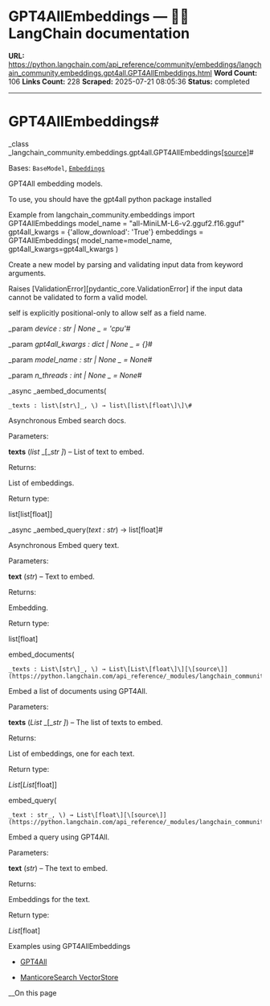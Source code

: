 # GPT4AllEmbeddings — 🦜🔗 LangChain  documentation

**URL:** https://python.langchain.com/api_reference/community/embeddings/langchain_community.embeddings.gpt4all.GPT4AllEmbeddings.html
**Word Count:** 106
**Links Count:** 228
**Scraped:** 2025-07-21 08:05:36
**Status:** completed

---

# GPT4AllEmbeddings\#

_class _langchain\_community.embeddings.gpt4all.GPT4AllEmbeddings[\[source\]](https://python.langchain.com/api_reference/_modules/langchain_community/embeddings/gpt4all.html#GPT4AllEmbeddings)\#     

Bases: `BaseModel`, [`Embeddings`](https://python.langchain.com/api_reference/core/embeddings/langchain_core.embeddings.embeddings.Embeddings.html#langchain_core.embeddings.embeddings.Embeddings "langchain_core.embeddings.embeddings.Embeddings")

GPT4All embedding models.

To use, you should have the gpt4all python package installed

Example               from langchain_community.embeddings import GPT4AllEmbeddings          model_name = "all-MiniLM-L6-v2.gguf2.f16.gguf"     gpt4all_kwargs = {'allow_download': 'True'}     embeddings = GPT4AllEmbeddings(         model_name=model_name,         gpt4all_kwargs=gpt4all_kwargs     )     

Create a new model by parsing and validating input data from keyword arguments.

Raises \[ValidationError\]\[pydantic\_core.ValidationError\] if the input data cannot be validated to form a valid model.

self is explicitly positional-only to allow self as a field name.

_param _device _: str | None_ _ = 'cpu'_\#     

_param _gpt4all\_kwargs _: dict | None_ _ = \{\}_\#     

_param _model\_name _: str | None_ _ = None_\#     

_param _n\_threads _: int | None_ _ = None_\#     

_async _aembed\_documents\(

    _texts : list\[str\]_, \) → list\[list\[float\]\]\#     

Asynchronous Embed search docs.

Parameters:     

**texts** \(_list_ _\[__str_ _\]_\) – List of text to embed.

Returns:     

List of embeddings.

Return type:     

list\[list\[float\]\]

_async _aembed\_query\(_text : str_\) → list\[float\]\#     

Asynchronous Embed query text.

Parameters:     

**text** \(_str_\) – Text to embed.

Returns:     

Embedding.

Return type:     

list\[float\]

embed\_documents\(

    _texts : List\[str\]_, \) → List\[List\[float\]\][\[source\]](https://python.langchain.com/api_reference/_modules/langchain_community/embeddings/gpt4all.html#GPT4AllEmbeddings.embed_documents)\#     

Embed a list of documents using GPT4All.

Parameters:     

**texts** \(_List_ _\[__str_ _\]_\) – The list of texts to embed.

Returns:     

List of embeddings, one for each text.

Return type:     

_List_\[_List_\[float\]\]

embed\_query\(

    _text : str_, \) → List\[float\][\[source\]](https://python.langchain.com/api_reference/_modules/langchain_community/embeddings/gpt4all.html#GPT4AllEmbeddings.embed_query)\#     

Embed a query using GPT4All.

Parameters:     

**text** \(_str_\) – The text to embed.

Returns:     

Embeddings for the text.

Return type:     

_List_\[float\]

Examples using GPT4AllEmbeddings

  * [GPT4All](https://python.langchain.com/docs/integrations/text_embedding/gpt4all/)

  * [ManticoreSearch VectorStore](https://python.langchain.com/docs/integrations/vectorstores/manticore_search/)

__On this page